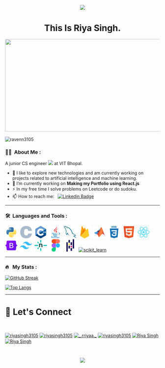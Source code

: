 
<p align="center">
  <img src="https://capsule-render.vercel.app/api?type=waving&color=gradient&text=Hello!&height=100&section=header"/>
</p>
<h1 align="center">This Is Riya Singh. </h1>



<p align="center"><img src="https://media3.giphy.com/media/v1.Y2lkPTc5MGI3NjExdG1tOXl0cmRiNGkwNXd2eXNndWt5cXN6aWtxdnhtNm03Z2duaG4zZyZlcD12MV9pbnRlcm5hbF9naWZfYnlfaWQmY3Q9Zw/L1R1tvI9svkIWwpVYr/giphy.gif" width="600" height="300"  /></p>

<p align="left"> <img src="https://komarev.com/ghpvc/?username=ravenn3105&label=Profile%20views&color=0e75b6&style=flat" alt="ravenn3105" /> </p>

### :woman_technologist: &nbsp;About Me :

A junior CS engineer <img src="https://media.giphy.com/media/WUlplcMpOCEmTGBtBW/giphy.gif" width="30"> at VIT Bhopal.

- 🌱 I like to explore new technologies and am currently working on projects related to artificial intelligence and machine learning.
-  🔭 I’m currently working on **Making my Portfolio using React.js**
- ⚡ In my free time I solve problems on Leetcode or do sudoku.
- 📫 How to reach me: &nbsp; [![Linkedin Badge](https://img.shields.io/badge/-LinkedIn-blue?style=flat&logo=Linkedin&logoColor=white)](https://www.linkedin.com/in/riyasingh3105/)

---

### 🛠 &nbsp;Languages and Tools :

<p>
<img src="https://github.com/devicons/devicon/blob/master/icons/python/python-original.svg" title="Python" alt="Python" width="40" height="40"/>&nbsp;
<img src="https://github.com/devicons/devicon/blob/master/icons/c/c-original.svg" title="C" alt="C" width="40" height="40"/>&nbsp;
<img src="https://github.com/devicons/devicon/blob/master/icons/cplusplus/cplusplus-original.svg" title="C++" alt="C++" width="40" height="40"/>&nbsp;
<img src="https://github.com/devicons/devicon/blob/master/icons/java/java-original.svg" title="Java" alt="Java" width="40" height="40"/>&nbsp;
<img src="https://github.com/devicons/devicon/blob/master/icons/mysql/mysql-original.svg" title="MySQL" alt="MySQL" width="40" height="40"/>&nbsp;
<img src="https://github.com/devicons/devicon/blob/master/icons/firebase/firebase-original.svg" title="Firebase" alt="Firebase" width="40" height="40"/>&nbsp;
<img src="https://github.com/devicons/devicon/blob/master/icons/matlab/matlab-original.svg" title="MATLAB" alt="MATLAB" width="40" height="40"/>&nbsp;
<img src="https://github.com/devicons/devicon/blob/master/icons/css3/css3-plain-wordmark.svg"  title="CSS3" alt="CSS" width="40" height="40"/>&nbsp;
<img src="https://github.com/devicons/devicon/blob/master/icons/html5/html5-original.svg" title="HTML5" alt="HTML" width="40" height="40"/>&nbsp;
<img src="https://github.com/devicons/devicon/blob/master/icons/react/react-original.svg" title="HTML5" alt="HTML" width="40" height="40"/>&nbsp;
<img src="https://github.com/devicons/devicon/blob/master/icons/bootstrap/bootstrap-original.svg" title="HTML5" alt="HTML" width="40" height="40"/>&nbsp;
<img src="https://github.com/devicons/devicon/blob/master/icons/tailwindcss/tailwindcss-original.svg" title="HTML5" alt="HTML" width="40" height="40"/>&nbsp;
<img src="https://github.com/devicons/devicon/blob/master/icons/netlify/netlify-original.svg" title="HNetlify" alt="Netlify" width="40" height="40"/>&nbsp;
<img src="https://github.com/devicons/devicon/blob/master/icons/figma/figma-original.svg" title="figma" alt="figma" width="40" height="40"/>&nbsp;
<img src="https://github.com/devicons/devicon/blob/master/icons/pandas/pandas-original.svg" alt="pandas" alt="pandas" width="40" height="40"/>&nbsp;
<a href="https://scikit-learn.org/" target="_blank" rel="noreferrer"> <img src="https://upload.wikimedia.org/wikipedia/commons/0/05/Scikit_learn_logo_small.svg" alt="scikit_learn" width="40" height="40"/> </a>
</p>

---

### 🔥 &nbsp; My Stats :
[![GitHub Streak](http://github-readme-streak-stats.herokuapp.com?user=ravenn3105&theme=dark&background=000000)](https://git.io/streak-stats)

[![Top Langs](https://github-readme-stats.vercel.app/api/top-langs/?username=ravenn3105&layout=compact&theme=vision-friendly-dark)](https://github.com/anuraghazra/github-readme-stats)

---
<h1>🤝 Let's Connect <br></h1>
<br />
<p align="left">
<a href="https://twitter.com/riyasingh3105" target="blank"><img align="center" src="https://raw.githubusercontent.com/rahuldkjain/github-profile-readme-generator/master/src/images/icons/Social/twitter.svg" alt="riyasingh3105" height="30" width="40" /></a>
<a href="https://linkedin.com/in/riyasingh3105" target="blank"><img align="center" src="https://raw.githubusercontent.com/rahuldkjain/github-profile-readme-generator/master/src/images/icons/Social/linked-in-alt.svg" alt="riyasingh3105" height="30" width="40" /></a>
<a href="https://instagram.com/_.rriyaa._" target="blank"><img align="center" src="https://raw.githubusercontent.com/rahuldkjain/github-profile-readme-generator/master/src/images/icons/Social/instagram.svg" alt="_.rriyaa._" height="30" width="40" /></a>
<a href="https://www.leetcode.com/riyasingh3105" target="blank"><img align="center" src="https://raw.githubusercontent.com/rahuldkjain/github-profile-readme-generator/master/src/images/icons/Social/leet-code.svg" alt="riyasingh3105" height="30" width="40" /></a>
<a href="https://discord.com/users/ravenn3105" target="blank"><img align="center" src="https://raw.githubusercontent.com/rahuldkjain/github-profile-readme-generator/master/src/images/icons/Social/discord.svg" alt="Riya Singh" height="35" width="45" /></a>
<a href="mailto:riya.singhh3105@gmail.com" target="blank"><img align="center" src="https://upload.wikimedia.org/wikipedia/commons/thumb/7/7e/Gmail_icon_%282020%29.svg/1024px-Gmail_icon_%282020%29.svg.png?20221017173631" alt="Riya Singh" height="30" width="40" title="Mail - Riya Singh"/></a>
</p>
<br />

<p align="center">
  <img src="https://capsule-render.vercel.app/api?type=waving&color=gradient&height=100&section=footer"/>
</p>
